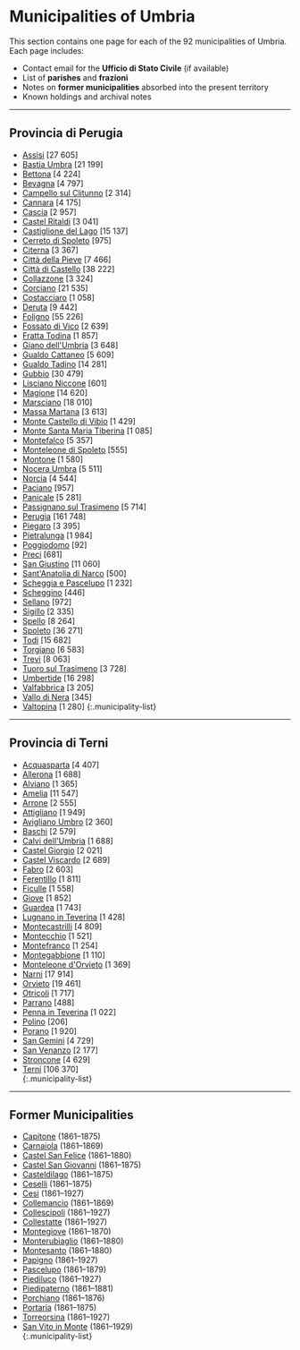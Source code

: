 # Municipalities of Umbria

This section contains one page for each of the 92 municipalities of Umbria.  
Each page includes:  
- Contact email for the **Ufficio di Stato Civile** (if available)  
- List of **parishes** and **frazioni**  
- Notes on **former municipalities** absorbed into the present territory  
- Known holdings and archival notes  

---

## Provincia di Perugia

- [Assisi](muni_pages/assisi.md) [27 605]  
- [Bastia Umbra](muni_pages/bastia_umbra.md) [21 199]  
- [Bettona](muni_pages/bettona.md) [4 224]  
- [Bevagna](muni_pages/bevagna.md) [4 797]  
- [Campello sul Clitunno](muni_pages/campello_sul_clitunno.md) [2 314]  
- [Cannara](muni_pages/cannara.md) [4 175]  
- [Cascia](muni_pages/cascia.md) [2 957]  
- [Castel Ritaldi](muni_pages/castel_ritaldi.md) [3 041]  
- [Castiglione del Lago](muni_pages/castiglione_del_lago.md) [15 137]  
- [Cerreto di Spoleto](muni_pages/cerreto_di_spoleto.md) [975]  
- [Citerna](muni_pages/citerna.md) [3 367]  
- [Città della Pieve](muni_pages/citta_della_pieve.md) [7 466]  
- [Città di Castello](muni_pages/citta_di_castello.md) [38 222]  
- [Collazzone](muni_pages/collazzone.md) [3 324]  
- [Corciano](muni_pages/corciano.md) [21 535]  
- [Costacciaro](muni_pages/costacciaro.md) [1 058]  
- [Deruta](muni_pages/deruta.md) [9 442]  
- [Foligno](muni_pages/foligno.md) [55 226]  
- [Fossato di Vico](muni_pages/fossato_di_vico.md) [2 639]  
- [Fratta Todina](muni_pages/fratta_todina.md) [1 857]  
- [Giano dell'Umbria](muni_pages/giano_dell_umbria.md) [3 648]  
- [Gualdo Cattaneo](muni_pages/gualdo_cattaneo.md) [5 609]  
- [Gualdo Tadino](muni_pages/gualdo_tadino.md) [14 281]  
- [Gubbio](muni_pages/gubbio.md) [30 479]  
- [Lisciano Niccone](muni_pages/lisciano_niccone.md) [601]  
- [Magione](muni_pages/magione.md) [14 620]  
- [Marsciano](muni_pages/marsciano.md) [18 010]  
- [Massa Martana](muni_pages/massa_martana.md) [3 613]  
- [Monte Castello di Vibio](muni_pages/monte_castello_di_vibio.md) [1 429]  
- [Monte Santa Maria Tiberina](muni_pages/monte_santa_maria_tiberina.md) [1 085]  
- [Montefalco](muni_pages/montefalco.md) [5 357]  
- [Monteleone di Spoleto](muni_pages/monteleone_di_spoleto.md) [555]  
- [Montone](muni_pages/montone.md) [1 580]  
- [Nocera Umbra](muni_pages/nocera_umbra.md) [5 511]  
- [Norcia](muni_pages/norcia.md) [4 544]  
- [Paciano](muni_pages/paciano.md) [957]  
- [Panicale](muni_pages/panicale.md) [5 281]  
- [Passignano sul Trasimeno](muni_pages/passignano_sul_trasimeno.md) [5 714]  
- [Perugia](muni_pages/perugia.md) [161 748]  
- [Piegaro](muni_pages/piegaro.md) [3 395]  
- [Pietralunga](muni_pages/pietralunga.md) [1 984]  
- [Poggiodomo](muni_pages/poggiodomo.md) [92]  
- [Preci](muni_pages/preci.md) [681]  
- [San Giustino](muni_pages/san_giustino.md) [11 060]  
- [Sant'Anatolia di Narco](muni_pages/sant_anatolia_di_narco.md) [500]  
- [Scheggia e Pascelupo](muni_pages/scheggia_e_pascelupo.md) [1 232]  
- [Scheggino](muni_pages/scheggino.md) [446]  
- [Sellano](muni_pages/sellano.md) [972]  
- [Sigillo](muni_pages/sigillo.md) [2 335]  
- [Spello](muni_pages/spello.md) [8 264]  
- [Spoleto](muni_pages/spoleto.md) [36 271]  
- [Todi](muni_pages/todi.md) [15 682]  
- [Torgiano](muni_pages/torgiano.md) [6 583]  
- [Trevi](muni_pages/trevi.md) [8 063]  
- [Tuoro sul Trasimeno](muni_pages/tuoro_sul_trasimeno.md) [3 728]  
- [Umbertide](muni_pages/umbertide.md) [16 298]  
- [Valfabbrica](muni_pages/valfabbrica.md) [3 205]  
- [Vallo di Nera](muni_pages/vallo_di_nera.md) [345]
- [Valtopina](muni_pages/valtopina.md) [1 280]
{:.municipality-list}

---

## Provincia di Terni  

- [Acquasparta](muni_pages/acquasparta.md) [4 407]  
- [Allerona](muni_pages/allerona.md) [1 688]  
- [Alviano](muni_pages/alviano.md) [1 365]  
- [Amelia](muni_pages/amelia.md) [11 547]  
- [Arrone](muni_pages/arrone.md) [2 555]  
- [Attigliano](muni_pages/attigliano.md) [1 949]  
- [Avigliano Umbro](muni_pages/avigliano_umbro.md) [2 360]  
- [Baschi](muni_pages/baschi.md) [2 579]  
- [Calvi dell'Umbria](muni_pages/calvi_dell_umbria.md) [1 688]  
- [Castel Giorgio](muni_pages/castel_giorgio.md) [2 021]  
- [Castel Viscardo](muni_pages/castel_viscardo.md) [2 689]  
- [Fabro](muni_pages/fabro.md) [2 603]  
- [Ferentillo](muni_pages/ferentillo.md) [1 811]  
- [Ficulle](muni_pages/ficulle.md) [1 558]  
- [Giove](muni_pages/giove.md) [1 852]  
- [Guardea](muni_pages/guardea.md) [1 743]  
- [Lugnano in Teverina](muni_pages/lugnano_in_teverina.md) [1 428]  
- [Montecastrilli](muni_pages/montecastrilli.md) [4 809]  
- [Montecchio](muni_pages/montecchio.md) [1 521]  
- [Montefranco](muni_pages/montefranco.md) [1 254]  
- [Montegabbione](muni_pages/montegabbione.md) [1 110]  
- [Monteleone d'Orvieto](muni_pages/monteleone_dorvieto.md) [1 369]  
- [Narni](muni_pages/narni.md) [17 914]  
- [Orvieto](muni_pages/orvieto.md) [19 461]  
- [Otricoli](muni_pages/otricoli.md) [1 717]  
- [Parrano](muni_pages/parrano.md) [488]  
- [Penna in Teverina](muni_pages/penna_in_teverina.md) [1 022]  
- [Polino](muni_pages/polino.md) [206]  
- [Porano](muni_pages/porano.md) [1 920]  
- [San Gemini](muni_pages/san_gemini.md) [4 729]  
- [San Venanzo](muni_pages/san_venanzo.md) [2 177]  
- [Stroncone](muni_pages/stroncone.md) [4 629]  
- [Terni](muni_pages/terni.md) [106 370]  
{:.municipality-list}

---

## Former Municipalities  

- [Capitone](muni_pages/capitone.md) (1861–1875)  
- [Carnaiola](muni_pages/carnaiola.md) (1861–1869)  
- [Castel San Felice](muni_pages/castel_san_felice.md) (1861–1880)  
- [Castel San Giovanni](muni_pages/castel_san_giovanni.md) (1861–1875)  
- [Casteldilago](muni_pages/casteldilago.md) (1861–1875)  
- [Ceselli](muni_pages/ceselli.md) (1861–1875)  
- [Cesi](muni_pages/cesi.md) (1861–1927)  
- [Collemancio](muni_pages/collemancio.md) (1861–1869)  
- [Collescipoli](muni_pages/collescipoli.md) (1861–1927)  
- [Collestatte](muni_pages/collestatte.md) (1861–1927)  
- [Montegiove](muni_pages/montegiove.md) (1861–1870)  
- [Monterubiaglio](muni_pages/monterubiaglio.md) (1861–1880)  
- [Montesanto](muni_pages/montesanto.md) (1861–1880)  
- [Papigno](muni_pages/papigno.md) (1861–1927)  
- [Pascelupo](muni_pages/pascelupo.md) (1861–1879)  
- [Piediluco](muni_pages/piediluco.md) (1861–1927)  
- [Piedipaterno](muni_pages/piedipaterno.md) (1861–1881)  
- [Porchiano](muni_pages/porchiano.md) (1861–1876)  
- [Portaria](muni_pages/portaria.md) (1861–1875)  
- [Torreorsina](muni_pages/torreorsina.md) (1861–1927)  
- [San Vito in Monte](muni_pages/san_vito_in_monte.md) (1861–1929)  
{:.municipality-list}
